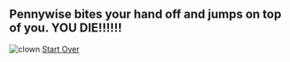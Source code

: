 ## Pennywise bites your hand off and jumps on top of you. YOU DIE!!!!!!

![clown](https://atom-wordpress-assets.s3.amazonaws.com/movie-news/wp-content/uploads/2019/05/pennywise-it-chapter-2.jpg)
[Start Over](../README.md)
